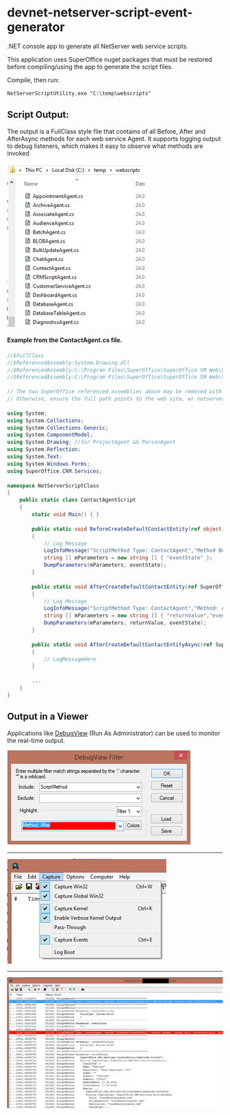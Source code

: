 # devnet-netserver-script-event-generator
.NET console app to generate all NetServer web service scripts.

This application uses SuperOffice nuget packages that must be restored before compiling/using the app to generate the script files.

Compile, then run:

```txt
NetServerScriptUtility.exe "C:\temp\webscripts"
```

## Script Output:
The output is a FullClass style file that contains of all Before, After and AfterAsync methods for each web service Agent. It supports logging output to debug listeners, which makes it easy to observe what methods are invoked

![Output](/assets/images/NetServerScriptGeneratorOutput.PNG)

#### Example from the ContactAgent.cs file.

```C#
//$FullClass
//$ReferencedAssembly:System.Drawing.dll
//$ReferencedAssembly:C:\Program Files\SuperOffice\SuperOffice SM Web\SuperOffice84R08\bin\SuperOffice.Plugins.dll
//$ReferencedAssembly:C:\Program Files\SuperOffice\SuperOffice SM Web\SuperOffice84R08\bin\SuperOffice.Contracts.dll

// The two SuperOffice referenced assemblies above may be removed with SuperOffice v8.5 and higher.
// Otherwise, ensure the full path points to the web site, or netserver web services, bin directory

using System;
using System.Collections;
using System.Collections.Generic;
using System.ComponentModel;
using System.Drawing; //for ProjectAgent && PersonAgent
using System.Reflection;
using System.Text;
using System.Windows.Forms;
using SuperOffice.CRM.Services;

namespace NetServerScriptClass
{
    public static class ContactAgentScript
    {
        static void Main() { }

        public static void BeforeCreateDefaultContactEntity(ref object eventState)
        {
            // Log Message
            LogInfoMessage("ScriptMethod Type: ContactAgent","Method BeforeCreateDefaultContactEntity / Method Params: ");
            string [] mParameters = new string [] { "eventState" };
            DumpParameters(mParameters, eventState);
        }

        public static void AfterCreateDefaultContactEntity(ref SuperOffice.CRM.Services.ContactEntity returnValue, ref object eventState)
        {
            // Log Message
            LogInfoMessage("ScriptMethod Type: ContactAgent","Method: AfterCreateDefaultContactEntity / Method Params: ref SuperOffice.CRM.Services.ContactEntity returnValue, ");
            string [] mParameters = new string [] { "returnValue","eventState" };
            DumpParameters(mParameters, returnValue, eventState);
        }

        public static void AfterCreateDefaultContactEntityAsync(ref SuperOffice.CRM.Services.ContactEntity returnValue, ref object eventState)
        {
            // LogMessageHere
        }

        ...
    }
}
```

## Output in a Viewer

Applications like [DebugView](https://docs.microsoft.com/en-us/sysinternals/downloads/debugview) (Run As Administrator) can be used to monitor the real-time output.

![Output](/assets/images/FilterHighlights.PNG)

---

![Output](/assets/images/DebugViewCaptureMenu.png)


---

![Output](/assets/images/NetServerScriptDebugOutput.PNG)